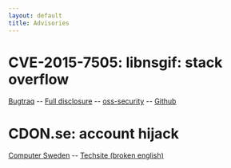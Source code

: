```yaml
---
layout: default
title: Advisories
---
```


CVE-2015-7505: libnsgif: stack overflow
=======================================
[Bugtraq](http://seclists.org/bugtraq/2015/Dec/83) --
[Full disclosure](http://seclists.org/fulldisclosure/2015/Dec/70) --
[oss-security](http://www.openwall.com/lists/oss-security/2015/12/16/5) --
[Github](https://github.com/dyntopia/advisories/blob/master/002-libnsgif.org)

CDON.se: account hijack
=======================
[Computer Sweden](http://computersweden.idg.se/2.2683/1.646544/cdon-kapa) --
[Techsite (broken english)](http://www.techsite.io/p/215563)

